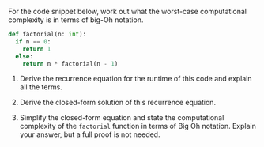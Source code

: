 For the code snippet below, work out what the worst-case computational complexity is in terms of big-Oh notation.

```python
def factorial(n: int):
  if n == 0:
    return 1
  else:
    return n * factorial(n - 1)
```

1) Derive the recurrence equation for the runtime of this code and explain all the terms.

2) Derive the closed-form solution of this recurrence equation.

3) Simplify the closed-form equation​ and state the computational complexity of the `factorial` function in terms of Big Oh notation. Explain your answer, but a full proof is not needed.​

